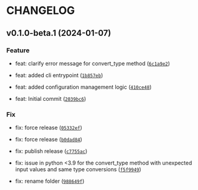 # CHANGELOG



## v0.1.0-beta.1 (2024-01-07)

### Feature

* feat: clarify error message for convert_type method ([`6c1a9e2`](https://github.com/dataNdeadlifts/QueryGuard/commit/6c1a9e250e057cb635dc36aef184adc96b99777d))

* feat: added cli entrypoint ([`1b857eb`](https://github.com/dataNdeadlifts/QueryGuard/commit/1b857eb54ac356eed711468a9ac131b687b7aa3c))

* feat: added configuration management logic ([`410ce48`](https://github.com/dataNdeadlifts/QueryGuard/commit/410ce48842abd9ca04bd62e89a1b0952d9266610))

* feat: Initial commit ([`2039bc6`](https://github.com/dataNdeadlifts/QueryGuard/commit/2039bc61fc729ccd8895375e44dff4f8c3e937ac))

### Fix

* fix: force release ([`05332ef`](https://github.com/dataNdeadlifts/QueryGuard/commit/05332ef0ca0e751ff28f6caf99f2aaf5e6d43ae5))

* fix: force release ([`b0dad84`](https://github.com/dataNdeadlifts/QueryGuard/commit/b0dad8466990ba778cafb04940f389f5c3704da4))

* fix: publish release ([`c7755ac`](https://github.com/dataNdeadlifts/QueryGuard/commit/c7755ac5530c5e25eb7aa9ee6e8182d3bacda033))

* fix: issue in python &lt;3.9 for the convert_type method with unexpected input values and same type conversions ([`f5f9949`](https://github.com/dataNdeadlifts/QueryGuard/commit/f5f99498bfa497edc2ab519018e91af16a0ea221))

* fix: rename folder ([`988649f`](https://github.com/dataNdeadlifts/QueryGuard/commit/988649ff61a0070509e12e2d09b6f7b935471088))
